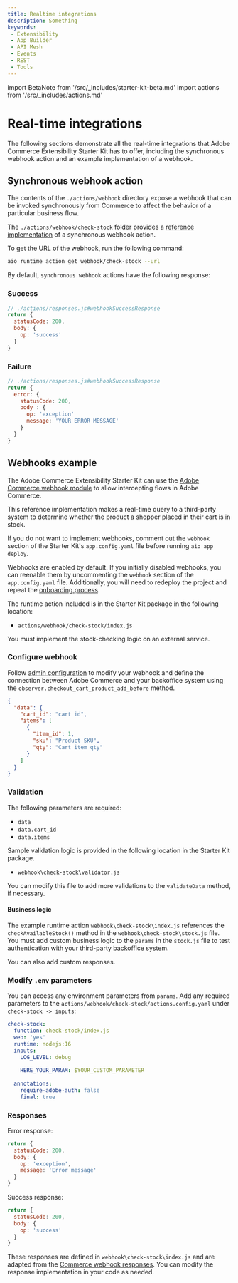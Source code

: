```yaml
---
title: Realtime integrations
description: Something
keywords:
 - Extensibility
 - App Builder
 - API Mesh
 - Events
 - REST
 - Tools
---
```


import BetaNote from '/src/_includes/starter-kit-beta.md'
import actions from '/src/_includes/actions.md'

<BetaNote />

# Real-time integrations

The following sections demonstrate all the real-time integrations that Adobe Commerce Extensibility Starter Kit has to offer, including the synchronous webhook action and an example implementation of a webhook.

## Synchronous webhook action

<actions />

The contents of the `./actions/webhook` directory expose a webhook that can be invoked synchronously from Commerce to affect the behavior of a particular business flow.

The `./actions/webhook/check-stock` folder provides a [reference implementation](#webhooks-example) of a synchronous webhook action.

To get the URL of the webhook, run the following command:

```bash
aio runtime action get webhook/check-stock --url
```

By default, `synchronous webhook` actions have the following response:

<CodeBlock slots="heading, code" repeat="2" languages="JSON, JSON" />

### Success

```js
// ./actions/responses.js#webhookSuccessResponse
return {
  statusCode: 200,
  body: {
    op: 'success'
  }
}
```

### Failure

```js
// ./actions/responses.js#webhookSuccessResponse
return {
  error: {
    statusCode: 200,
    body : {
      op: 'exception'
      message: 'YOUR ERROR MESSAGE'
    }
  }
}
```

## Webhooks example

The Adobe Commerce Extensibility Starter Kit can use the [Adobe Commerce webhook module](../webhooks/) to allow intercepting flows in Adobe Commerce.

This reference implementation makes a real-time query to a third-party system to determine whether the product a shopper placed in their cart is in stock.

<InlineAlert variant="info" slots="text"/>

If you do not want to implement webhooks, comment out the `webhook` section of the Starter Kit's `app.config.yaml` file before running `aio app deploy`.

Webhooks are enabled by default. If you initially disabled webhooks, you can reenable them by uncommenting the `webhook` section of the `app.config.yaml` file. Additionally, you will need to redeploy the project and repeat the [onboarding process](./index.md#onboarding).

The runtime action included is in the Starter Kit package in the following location:

- `actions/webhook/check-stock/index.js`

<InlineAlert variant="info" slots="text"/>

You must implement the stock-checking logic on an external service.

### Configure webhook

Follow [admin configuration](../webhooks/admin-configuration.md) to modify your webhook and define the connection between Adobe Commerce and your backoffice system using the `observer.checkout_cart_product_add_before` method.

```json
{
  "data": {
    "cart_id": "cart id",
    "items": [
      {
        "item_id": 1,
        "sku": "Product SKU",
        "qty": "Cart item qty"
      }
    ]
  }
}
```

### Validation

The following parameters are required:

- `data`
- `data.cart_id`
- `data.items`

Sample validation logic is provided in the following location in the Starter Kit package.

- `webhook\check-stock\validator.js`

You can modify this file to add more validations to the `validateData` method, if necessary.

#### Business logic

The example runtime action `webhook\check-stock\index.js` references the `checkAvailableStock()` method in the `webhook\check-stock\stock.js` file. You must add custom business logic to the `params` in the `stock.js` file to test authentication with your third-party backoffice system.

You can also add custom responses.

### Modify `.env` parameters

You can access any environment parameters from `params`. Add any required parameters to the `actions/webhook/check-stock/actions.config.yaml` under `check-stock -> inputs`:

```yaml
check-stock:
  function: check-stock/index.js
  web: 'yes'
  runtime: nodejs:16
  inputs:
    LOG_LEVEL: debug
    
    HERE_YOUR_PARAM: $YOUR_CUSTOM_PARAMETER
    
  annotations:
    require-adobe-auth: false
    final: true
```

### Responses

Error response:

```javascript
return {   
  statusCode: 200,
  body: {
    op: 'exception',
    message: 'Error message'
  }
}
```

Success response:

```javascript
return {
  statusCode: 200,
  body: {
    op: 'success'
  }
}
```

<InlineAlert variant="info" slots="text"/>

These responses are defined in `webhook\check-stock\index.js` and are adapted from the [Commerce webhook responses](../webhooks/responses.md#responses). You can modify the response implementation in your code as needed.
